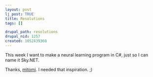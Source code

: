 ```yaml
--- 
layout: post
lj_post: TRUE
title: Resolutions
tags: []

drupal_path: resolutions
drupal_nid: 1257
created: 1052439360
---
```

This week I want to make a neural learning program in C#, just so I can name it Sky.NET.

Thanks, <a href="http://mitomi.livejournal.com">mitomi</a>. I needed that inspiration. ;)
